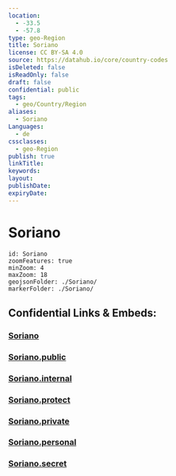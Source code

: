 ```yaml
---
location:
  - -33.5
  - -57.8
type: geo-Region
title: Soriano
license: CC BY-SA 4.0
source: https://datahub.io/core/country-codes
isDeleted: false
isReadOnly: false
draft: false
confidential: public
tags:
  - geo/Country/Region
aliases:
  - Soriano
Languages:
  - de
cssclasses:
  - geo-Region
publish: true
linkTitle:
keywords:
layout:
publishDate:
expiryDate:
---
```


# Soriano

```leaflet
id: Soriano
zoomFeatures: true 
minZoom: 4 
maxZoom: 18
geojsonFolder: ./Soriano/
markerFolder: ./Soriano/
```


## Confidential Links & Embeds: 

### [Soriano](/_Standards/Earth/Continent/America~South/Uruguay/departments~Uruguay/Soriano.md) 

### [Soriano.public](/_public/Earth/Continent/America~South/Uruguay/departments~Uruguay/Soriano.public.md) 

### [Soriano.internal](/_internal/Earth/Continent/America~South/Uruguay/departments~Uruguay/Soriano.internal.md) 

### [Soriano.protect](/_protect/Earth/Continent/America~South/Uruguay/departments~Uruguay/Soriano.protect.md) 

### [Soriano.private](/_private/Earth/Continent/America~South/Uruguay/departments~Uruguay/Soriano.private.md) 

### [Soriano.personal](/_personal/Earth/Continent/America~South/Uruguay/departments~Uruguay/Soriano.personal.md) 

### [Soriano.secret](/_secret/Earth/Continent/America~South/Uruguay/departments~Uruguay/Soriano.secret.md)

